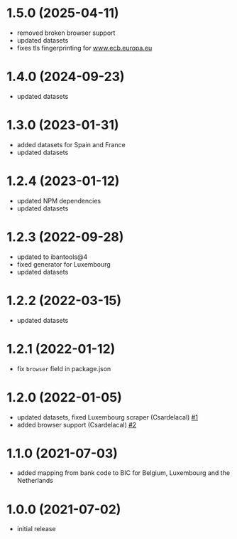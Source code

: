 # 1.5.0 (2025-04-11)

- removed broken browser support
- updated datasets
- fixes tls fingerprinting for www.ecb.europa.eu

# 1.4.0 (2024-09-23)

- updated datasets

# 1.3.0 (2023-01-31)

- added datasets for Spain and France
- updated datasets

# 1.2.4 (2023-01-12)

- updated NPM dependencies
- updated datasets

# 1.2.3 (2022-09-28)

- updated to ibantools@4
- fixed generator for Luxembourg
- updated datasets

# 1.2.2 (2022-03-15)

- updated datasets

# 1.2.1 (2022-01-12)

- fix `browser` field in package.json

# 1.2.0 (2022-01-05)

- updated datasets, fixed Luxembourg scraper (Csardelacal) [#1](https://github.com/sigalor/iban-to-bic/pull/1)
- added browser support (Csardelacal) [#2](https://github.com/sigalor/iban-to-bic/pull/2)

# 1.1.0 (2021-07-03)

- added mapping from bank code to BIC for Belgium, Luxembourg and the Netherlands

# 1.0.0 (2021-07-02)

- initial release

